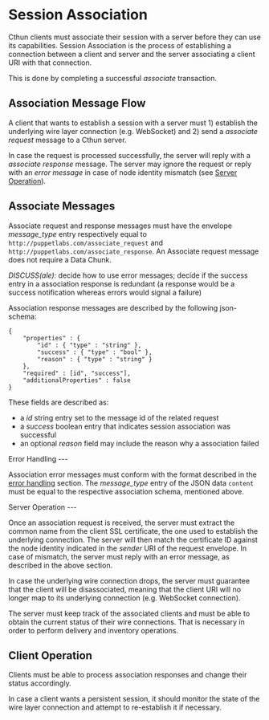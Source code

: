 Session Association
===

Cthun clients must associate their session with a server before they can use
its capabilities. Session Association is the process of establishing a connection
between a client and server and the server associating a client URI with that connection.

This is done by completing a successful _associate_ transaction.

Association Message Flow
---

A client that wants to establish a session with a server must 1) establish the
underlying wire layer connection (e.g. WebSocket) and 2) send a *associate request*
message to a Cthun server.

In case the request is processed successfully, the server will reply with a
*associate response* message. The server may ignore the request or reply with an
*error message* in case of node identity mismatch (see
[Server Operation](#server_operation)).

Associate Messages
---

Associate request and response messages must have the envelope *message_type* entry
respectively equal to `http://puppetlabs.com/associate_request` and
`http://puppetlabs.com/associate_response`. An Associate request message does not
require a Data Chunk.

*DISCUSS(ale):* decide how to use error messages; decide if the success entry
    in a association response is redundant (a response would be a success notification
    whereas errors would signal a failure)

Association response messages are described by the following json-schema:

```
{
    "properties" : {
        "id" : { "type" : "string" },
        "success" : { "type" : "bool" },
        "reason" : { "type" : "string" }
    },
    "required" : [id", "success"],
    "additionalProperties" : false
}
```
These fields are described as:

 - a *id* string entry set to the message id of the related request
 - a *success* boolean entry that indicates session association was successful
 - an optional *reason* field may include the reason why a association failed

<a name="error_handling"/>
Error Handling
---

Association error messages must conform with the format described in the
[error handling][2] section. The *message_type* entry of the JSON data `content`
must be equal to the respective association schema, mentioned above.

<a name="server_operation"/>
Server Operation
---

Once an association request is received, the server must extract the common name
from the client SSL certificate, the one used to establish the underlying connection. The
server will then match the certificate ID against the node identity indicated in
the *sender* URI of the request envelope. In case of mismatch, the server must
reply with an error message, as described in the above section.

In case the underlying wire connection drops, the server must guarantee that the
client will be disassociated, meaning that the client URI will no longer map to
its underlying connection (e.g. WebSocket connection).

The server must keep track of the associated clients and must be
able to obtain the current status of their wire connections. That is necessary
in order to perform delivery and inventory operations.

Client Operation
---

Clients must be able to process association responses and change their status
accordingly.

In case a client wants a persistent session, it should monitor the
state of the wire layer connection and attempt to re-establish it if necessary.

[1]: uri.md
[2]: error_handling.md

